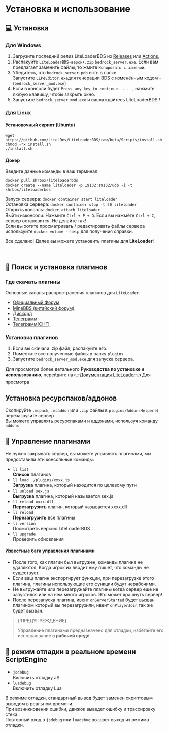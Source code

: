 # Установка и использование

## 💻 Установка

### Для Windows

1. Загрузите последний релиз <span>LiteLoaderBDS</span> из [Releases](https://github.com/LiteLDev/LiteLoader/releases) или [Actions](https://github.com/LiteLDev/LiteLoader/actions), 
2. Распакуйте <code>LiteLoaderBDS-версия.zip</code> `bedrock_server.exe`. Если вам предлагает заменить файлы, то жмите `Копировать с заменой`.
3. Убедитесь, что `bedrock_server.pdb` есть в папке.  
   Запустите `LLPeEditor.exe`для генерации BDS с изменённым кодом - (`bedrock_server_mod.exe`)  
4. Если в консоли будет `Press any key to continue. . . ` , нажмите любую клавишу, чтобы закрыть окно.
5. Запустите `bedrock_server_mod.exe` и наслаждайтесь LiteLoaderBDS !

### Для Linux

#### Установочный скрипт (Ubuntu)

```
wget https://github.com/LiteLDev/LiteLoaderBDS/raw/beta/Scripts/install.sh
chmod +rx install.sh
./install.sh
```

#### Докер

Введите данные команды в ваш терминал: 
```
docker pull shrbox/liteloaderbds
docker create --name liteloader -p 19132:19132/udp -i -t shrbox/liteloaderbds
```
Запуск сервера: `docker container start liteloader`  
Остановка сервера: `docker container stop -t 30 liteloader`  
Открыть консоль: `docker attach liteloader`  
Выйти изконсоли: Нажмите `Ctrl + P + Q`. Если вы нажмёте `Ctrl + C`, сервер остановится. Не делайте так!  
Если вы хотите просматривать / редактировать файлы сервера используйте `docker volume --help` для получения справки.

Все сделано! Далее вы можете установить плагины для **LiteLoader**!

<br>

## 🎯 Поиск и установка плагинов

### Где скачать плагины

Основные каналы распространения плагинов для `LiteLoader`.

- [Официальный Форум](https://forum.litebds.com/)
- [MineBBS (китайский форум)](https://www.minebbs.com/resources/?prefix_id=59)
- [Дискорд](https://discord.gg/pttSqAunHa)
- [Телеграмм](https://t.me/LiteLoader)
- [Телеграмм(СНГ)](https://t.me/RusLiteLoaderBDS)

### Установка плагинов

1. Если вы скачали .zip файл, распакуйте его.
2. Поместите все полученные файлы в папку `plugins`.
3. Запустите `bedrock_server_mod.exe` для запуска сервера.

Для просмотра более детального **Руководства по установке и использованию**,  перейдите на 👉[Документация LiteLoader](https://docs.litebds.com/#/en/Usage/)👈 Для просмотра

## Установка ресурспаков/аддонов
Скопируйте `.mcpack`, `.mcaddon` или `.zip` файлы в `plugins/AddonsHelper` и перезагрузите сервер  
Вы можете управлять ресурспаками и аддонами, используя команду `addons`

## 🔌 Управление плагинами

Не нужно закрывать сервер, вы можете управлять плагинами, мы предоставили эти консольные команды:

- `ll list`  
  **Список** плагинов
- `ll load ./plugins/xxxx.js`  
  **Загрузка** плагина, который находится по целевому пути
- `ll unload sex.js`  
  **Выгрузка** плагина, который называется sex.js
- `ll reload xxxx.dll`  
  **Перезагрузить** плагин, который называется xxxx.dll
- `ll reload`  
  **Перезагрузить** все плагины
- `ll version`  
  Посмотреть версию LiteLoaderBDS
- `ll upgrade`  
  Проверить обновления

#### Известные баги управления плагинами

- После того, как плагин был выгружен, команды плагина не удаляются. Когда игрок их вводит ему пишет, что команды не существует.
- Если ваш плагин экспортирует функции, при перезагрузке этого плагина, плагины использующие его функции будут нерабочими.  
- Не выгружайте или перезагружайте плагины когда сервер еще не запустился или на нем много игроков. Это может крашнуть сервер!
- После перезапуска плагина, ивент `onServerStarted` будет вызван плагином который вы перезагрузили, ивент `onPlayerJoin` так же будет вызван.
>[!ПРЕДУПРЕЖДЕНИЕ]
>
> Управление плагинами предназначено для отладки, избегайте его использование **в рабочей среде**

## 📡 режим отладки в реальном времени ScriptEngine

- `jsdebug`  
  Включить отладку JS
- `luadebug`  
  Включить отладку Lua

В режиме отладки, стандартный вывод будет заменен скриптовым выводом в реальном времени.  
При возникновении ошибки, движок выведет ошибку и трассировку стека.  
Повторный вход в `jsdebug` или `luadebug` вызовет выход из режима отладки.

